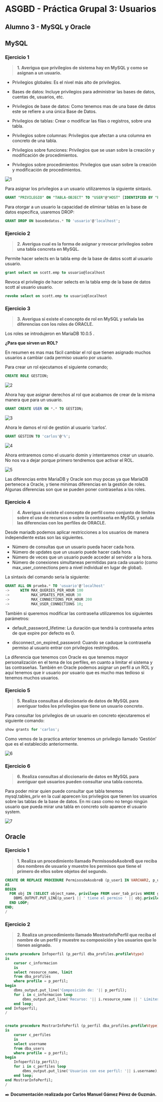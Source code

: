 # **ASGBD - Práctica Grupal 3: Usuarios**

## **Alumno 3 - MySQL y Oracle**

## **MySQL**

### **Ejercicio 1**

> **1. Averigua que privilegios de sistema hay en MySQL y como se asignan a un usuario.**

- Privilegios globales: Es el nivel más alto de privilegios.

- Bases de datos: Incluye privilegios para administrar las bases de datos, cuentas de, usuarios, etc. 

- Privilegios de base de datos: Como tenemos mas de una base de datos este se refiere a una única Base de Datos.

- Privilegios de tablas: Crear o modificar las filas o registros, sobre una tabla.

- Privilegios sobre columnas:  Privilegios que afectan a una columna en
concreto de una tabla.

- Privilegios sobre funciones: Privilegios que se usan sobre la creación y modificación de procedimientos.

- Privilegios sobre procedimientos: Privilegios que usan sobre la creación y modificación de procedimientos.

![1](img/Alumno%203/MySQL/1.png)

Para asignar los privilegios a un usuario utilizaremos la siguiente sintaxis.

```sql
GRANT "PRIVILEGIO" ON "TABLA-OBJECT" TO "USER"@"HOST" [IDENTIFIED BY "PASSWORD"] [WITH GRANT OPTION];
```

Para otorgar a un usuario la capacidad de eliminar tablas en la base de datos específica, usaremos DROP:

```sql
GRANT DROP ON basededatos.* TO 'usuario'@'localhost';
```

### **Ejercicio 2**

> **2. Averigua cual es la forma de asignar y revocar privilegios sobre una tabla concreta en MySQL.**

Permite hacer selects en la tabla emp de la base de datos scott al usuario usuario.

```sql
grant select on scott.emp to usuario@localhost
```

Revoca el privilegio de hacer selects en la tabla emp de la base de datos scott al usuario usuario.

```sql
revoke select on scott.emp to usuario@localhost
```

### **Ejercicio 3**

> **3. Averigua si existe el concepto de rol en MySQL y señala las diferencias con los roles de ORACLE.**

Los roles se introdujeron en MariaDB 10.0.5 .

**¿Para que sirven un ROL?** 

En resumen es mas mas fácil cambiar el rol que tienen asignado muchos usuarios a cambiar cada permiso usuario por usuario.


Para crear un rol ejecutamos el siguiente comando;

```sql
CREATE ROLE GESTION;
```
![2](img/Alumno%203/MySQL/2.png)

Ahora hay que asignar derechos al rol que acabamos de crear de la misma manera que para un usuario.

```sql
GRANT CREATE USER ON *.* TO GESTION;
```

![3](img/Alumno%203/MySQL/3.png)

Ahora le damos el rol de gestión al usuario ‘carlos’.

```sql
GRANT GESTION TO 'carlos'@'%';
```

![4](img/Alumno%203/MySQL/4.png)

Ahora entraremos como el usuario domin y intentaremos crear un usuario. No nos va a dejar porque primero tendremos que activar el ROL.

![5](img/Alumno%203/MySQL/5.png)

Las diferencias entre MariaDB y Oracle son muy pocas ya que MariaDB pertenece a Oracle, y tiene mínimas diferencias en la gestión de roles. Algunas diferencias son que se pueden poner contraseñas a los roles. 

### **Ejercicio 4**

> **4. Averigua si existe el concepto de perfil como conjunto de límites sobre el uso de recursos o sobre la contraseña en MySQL y señala las diferencias con los perfiles de ORACLE.**

Desde mariadb podemos aplicar restricciones a los usuarios de manera independiente estas son las siguientes.

* Número de consultas que un usuario pueda hacer cada hora.
* Número de updates que un usuario puede hacer cada hora.
* Número de veces que un usuario puede acceder al servidor a la hora.
* Número de conexiones simultaneas permitidas para cada usuario (como max_user_connections pero a nivel individual en lugar de global).

La sintaxis del comando seria la siguiente:

```sql
GRANT ALL ON prueba.* TO 'usuario'@'localhost'
->     WITH MAX_QUERIES_PER_HOUR 100
->          MAX_UPDATES_PER_HOUR 30
->          MAX_CONNECTIONS_PER_HOUR 200
->          MAX_USER_CONNECTIONS 10;
```

También si queremos modificar las contraseña utilizaremos los siguientes parámetros:

- default_password_lifetime: La duración que tendrá la contraseña antes de que expire por defecto es 0.

- disconnect_on_expired_password: Cuando se caduque la contraseña permiso al usuario entrar con privilegios restringidos.

La diferencia que tenemos con Oracle es que tenemos mayor personalización en el tema de los perfiles, en cuanto a limitar el sistema y las contraseñas. También en Oracle podemos asignar un perfil a un ROL y aquí tenemos que ir usuario por usuario que es mucho mas tedioso si tenemos muchos usuarios.

### **Ejercicio 5**

> **5. Realiza consultas al diccionario de datos de MySQL para averiguar todos los privilegios que tiene un usuario concreto.**

Para consultar los privilegios de un usuario en concreto ejecutaremos el siguiente comando:

```sql
show grants for 'carlos';
```
Como vemos de la practica anterior tenemos un privilegio llamado ‘Gestión’ que es el establecido anteriormente.

![6](img/Alumno%203/MySQL/6.png)

### **Ejercicio 6**

> **6. Realiza consultas al diccionario de datos en MySQL para averiguar qué usuarios pueden consultar una tabla concreta.**

Para poder mirar quien puede consultar que tabla tenemos mysql.tables_priv en la cual aparecen los privilegios que tienen los usuarios sobre las tablas de la base de datos.
En mi caso como no tengo ningún usuario que pueda mirar una tabla en concreto solo aparece el usuario system.

![7](img/Alumno%203/MySQL/7.png)

## **Oracle**

### **Ejercicio 1**

> **1. Realiza un procedimiento llamado PermisosdeAsobreB que reciba dos nombres de usuario y muestre los permisos que tiene el primero de ellos sobre objetos del segundo.**

```sql
CREATE OR REPLACE PROCEDURE PermisosdeAsobreB (p_user1 IN VARCHAR2, p_user2 IN VARCHAR2) 
AS
BEGIN
  FOR obj IN (SELECT object_name, privilege FROM user_tab_privs WHERE grantee = p_user1 AND owner = p_user2) LOOP
    DBMS_OUTPUT.PUT_LINE(p_user1 || ' tiene el permiso ' || obj.privilege || ' sobre el objeto ' || obj.object_name || ' de ' || p_user2);
  END LOOP;
END;
/
```

### **Ejercicio 2**

> **2. Realiza un procedimiento llamado MostrarInfoPerfil que reciba el nombre de un perfil y muestre su composición y los usuarios que lo tienen asignado.**

```sql
create procedure Infoperfil (p_perfil dba_profiles.profile%type)
is
	cursor c_informacion
	is
	select resource_name, limit
	from dba_profiles
	where profile = p_perfil;
begin
	dbms_output.put_line('Composición de: '|| p_perfil);	
	for i in c_informacion loop
		dbms_output.put_line('Recurso: '|| i.resource_name || ' Límites: '|| i.limit);
	end loop;
end Infoperfil;
/


create procedure MostrarInfoPerfil (p_perfil dba_profiles.profile%type)
is
	cursor c_perfiles
	is
	select username
	from dba_users
	where profile = p_perfil;
begin 
	Infoperfil(p_perfil);
	for i in c_perfiles loop
		dbms_output.put_line('Usuarios con ese perfil: '|| i.username);
	end loop;
end MostrarInfoPerfil;
/
```

✒️ **Documentación realizada por Carlos Manuel Gámez Pérez de Guzmán.**
